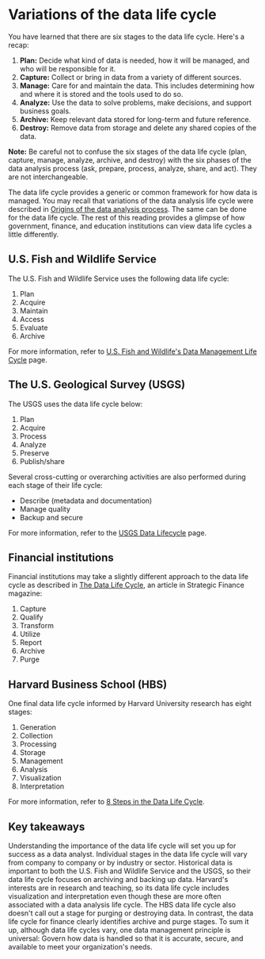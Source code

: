 # Variations of the data life cycle

You have learned that there are six stages to the data life cycle. Here's a recap:

1. **Plan:** Decide what kind of data is needed, how it will be managed, and who will be responsible for it.
2. **Capture:** Collect or bring in data from a variety of different sources.
3. **Manage:** Care for and maintain the data. This includes determining how and where it is stored and the tools used to do so.
4. **Analyze:** Use the data to solve problems, make decisions, and support business goals.
5. **Archive:** Keep relevant data stored for long-term and future reference.
6. **Destroy:** Remove data from storage and delete any shared copies of the data.

**Note:** Be careful not to confuse the six stages of the data life cycle (plan, capture, manage, analyze, archive, and destroy) with the six phases of the data analysis process (ask, prepare, process, analyze, share, and act). They are not interchangeable.

The data life cycle provides a generic or common framework for how data is managed. You may recall that variations of the data analysis life cycle were described in [Origins of the data analysis process](https://www.coursera.org/learn/foundations-data/supplement/WWlrt/origins-of-the-data-analysis-process "Origins of the data analysis process"). The same can be done for the data life cycle. The rest of this reading provides a glimpse of how government, finance, and education institutions can view data life cycles a little differently.

## U.S. Fish and Wildlife Service

The U.S. Fish and Wildlife Service uses the following data life cycle:

1. Plan
2. Acquire
3. Maintain
4. Access
5. Evaluate
6. Archive

For more information, refer to [U.S. Fish and Wildlife&#39;s Data Management Life Cycle](https://www.fws.gov/program/data-management/data-management-life-cycle "U.S. Fish and Wildlife's Data Management LIfe Cycle") page.

## The U.S. Geological Survey (USGS)

The USGS uses the data life cycle below:

1. Plan
2. Acquire
3. Process
4. Analyze
5. Preserve
6. Publish/share

Several cross-cutting or overarching activities are also performed during each stage of their life cycle:

* Describe (metadata and documentation)
* Manage quality
* Backup and secure

For more information, refer to the [USGS Data Lifecycle](https://www.usgs.gov/products/data-and-tools/data-management/data-lifecycle "USGS Data Lifecycle") page.

## Financial institutions

Financial institutions may take a slightly different approach to the data life cycle as described in [The Data Life Cycle](https://sfmagazine.com/post-entry/july-2018-the-data-life-cycle/ "The Data Life Cycle"), an article in Strategic Finance magazine:

1. Capture
2. Qualify
3. Transform
4. Utilize
5. Report
6. Archive
7. Purge

## Harvard Business School (HBS)

One final data life cycle informed by Harvard University research has eight stages:

1. Generation
2. Collection
3. Processing
4. Storage
5. Management
6. Analysis
7. Visualization
8. Interpretation

For more information, refer to [8 Steps in the Data Life Cycle](https://online.hbs.edu/blog/post/data-life-cycle "8 Steps in the Data Life Cycle").

## Key takeaways

Understanding the importance of the data life cycle will set you up for success as a data analyst. Individual stages in the data life cycle will vary from company to company or by industry or sector. Historical data is important to both the U.S. Fish and Wildlife Service and the USGS, so their data life cycle focuses on archiving and backing up data. Harvard's interests are in research and teaching, so its data life cycle includes visualization and interpretation even though these are more often associated with a data analysis life cycle. The HBS data life cycle also doesn't call out a stage for purging or destroying data. In contrast, the data life cycle for finance clearly identifies archive and purge stages. To sum it up, although data life cycles vary, one data management principle is universal: Govern how data is handled so that it is accurate, secure, and available to meet your organization's needs.

